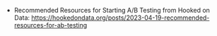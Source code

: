* Recommended Resources for Starting A/B Testing from Hooked on Data: https://hookedondata.org/posts/2023-04-19-recommended-resources-for-ab-testing
